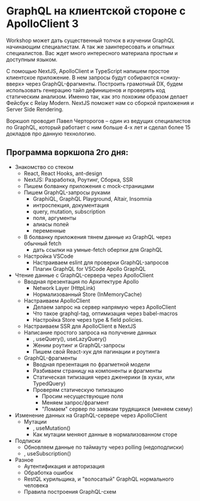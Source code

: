 # GraphQL на клиентской стороне с ApolloClient 3

Workshop может дать существенный толчок в изучении GraphQL начинающим специалистам. А так же заинтересовать и опытных специалистов. Вас ждет много интересного материала простым и доступным языком.

С помощью NextJS, ApolloClient и TypeScript напишем простое клиентское приложение. В нем запросы будут собираются «снизу-вверх» через GraphQL-фрагменты. Построить грамотный DX, будем использовать генерацию тайп дефинишенов и проверять код статическим анализом. Именно так, как это похожим образом делает Фейсбук с Relay Modern. NextJS поможет нам со сборкой приложения и Server Side Rendering.

Воркшоп проводит Павел Черторогов – один из ведущих специалистов по GraphQL, который работает с ним больше 4-х лет и сделал более 15 докладов про данную технологию.

## Программа воркшопа 2го дня:

- Знакомство со стеком
  - React, React Hooks, ant-design
  - NextJS: Разработка, Роутинг, Сборка, SSR
  - Пишем болванку приложения с mock-страницами
  - Пишем GraphQL-запросы руками
    - GraphiQL, GraphQL Playground, Altair, Insomnia
    - интроспекция, документация
    - query, mutation, subscription
    - поля, аргументы
    - алиасы полей
    - переменные
  - В болванку приложения тянем данные из GraphQL через обычный fetch
    - дать ссылки на умные-fetch обертки для GraphQL
  - Настройка VSCode
    - Настраиваем eslint для проверки GraphQL-запросов
    - Плагин GraphQL for VSCode Apollo GraphQL
- Чтение данные с GraphQL-сервера через ApolloClient
  - Вводная презентация по Архитектуре Apollo
    - Network Layer (HttpLink)
    - Нормализованный Store (InMemoryCache)
  - Настраиваем ApolloClient
    - Делаем запрос на сервер напрямую через ApolloClient
    - Что такое graphql-tag, оптимизация через babel-macros
    - Настройка Store через type & field policies.
  - Настраиваем SSR для ApolloClient в NextJS
  - Написание простого запроса на получение данных
    - <Query>, useQuery(), useLazyQuery()
    - Женим роутинг и GraphQL-запросы
    - Пишем свой React-хук для пагинации и роутинга
  - GraphQL-фрагменты
    - Вводная презентация по фрагметной модели
    - Разбиваем страницу на компоненты и фрагменты
    - Статическая типизация через дженерики (в хуках, или TypedQuery)
    - Проверям статическую типизацию
      - Просим несуществующие поля
      - Меняем запрос/фрагмент
      - "Ломаем" сервер по заявкам трудящихся (меняем схему)
- Изменение данных на GraphQL-сервере через ApolloClient
  - Мутации
    - <Mutation>, useMutation()
    - Как мутации меняют данные в нормализованном сторе
- Подписки
  - Обновляем данные по таймауту через polling (недоподписки)
  - <Subscription>, useSubscription()
- Разное
  - Аутентификация и авторизация
  - Обработка ошибок
  - RestQL курильщика, и "волосатый" GraphQL нормального человека
  - Правила построения GraphQL-схем
